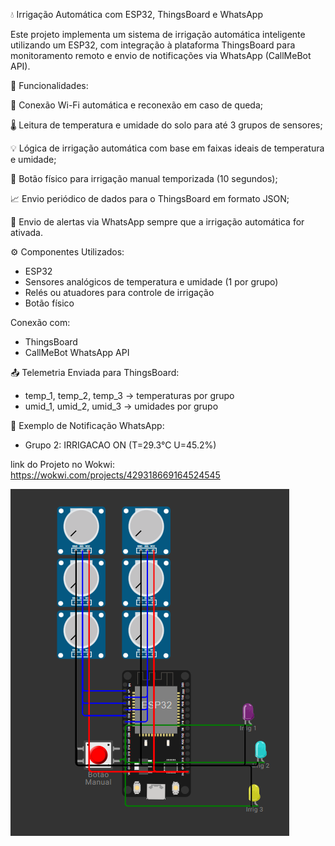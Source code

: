 💧 Irrigação Automática com ESP32, ThingsBoard e WhatsApp

Este projeto implementa um sistema de irrigação automática inteligente utilizando um ESP32, com integração à plataforma ThingsBoard para monitoramento remoto e envio de notificações via WhatsApp (CallMeBot API).

🔧 Funcionalidades:

📶 Conexão Wi-Fi automática e reconexão em caso de queda;

🌡️ Leitura de temperatura e umidade do solo para até 3 grupos de sensores;

💡 Lógica de irrigação automática com base em faixas ideais de temperatura e umidade;

🔘 Botão físico para irrigação manual temporizada (10 segundos);

📈 Envio periódico de dados para o ThingsBoard em formato JSON;

📲 Envio de alertas via WhatsApp sempre que a irrigação automática for ativada.

⚙️ Componentes Utilizados:

- ESP32
- Sensores analógicos de temperatura e umidade (1 por grupo)
- Relés ou atuadores para controle de irrigação
- Botão físico

Conexão com:

- ThingsBoard
- CallMeBot WhatsApp API

📤 Telemetria Enviada para ThingsBoard:

- temp_1, temp_2, temp_3 → temperaturas por grupo
- umid_1, umid_2, umid_3 → umidades por grupo

🚨 Exemplo de Notificação WhatsApp:

- Grupo 2: IRRIGACAO ON (T=29.3°C U=45.2%)

link do Projeto no Wokwi: https://wokwi.com/projects/429318669164524545

![plot](./Imagem/ESP32.png)
